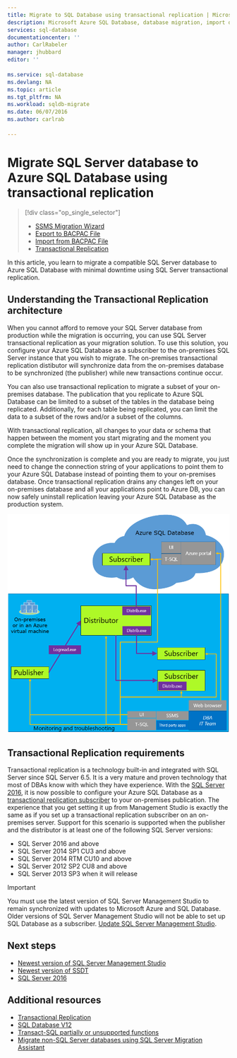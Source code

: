 ```yaml
---
title: Migrate to SQL Database using transactional replication | Microsoft Azure
description: Microsoft Azure SQL Database, database migration, import database, transactional replication
services: sql-database
documentationcenter: ''
author: CarlRabeler
manager: jhubbard
editor: ''

ms.service: sql-database
ms.devlang: NA
ms.topic: article
ms.tgt_pltfrm: NA
ms.workload: sqldb-migrate
ms.date: 06/07/2016
ms.author: carlrab

---
```

# Migrate SQL Server database to Azure SQL Database using transactional replication
> [!div class="op_single_selector"]
> * [SSMS Migration Wizard](sql-database-cloud-migrate-compatible-using-ssms-migration-wizard.md)
> * [Export to BACPAC File](sql-database-cloud-migrate-compatible-export-bacpac-ssms.md)
> * [Import from BACPAC File](sql-database-cloud-migrate-compatible-import-bacpac-ssms.md)
> * [Transactional Replication](sql-database-cloud-migrate-compatible-using-transactional-replication.md)
> 
> 

In this article, you learn to migrate a compatible SQL Server database to Azure SQL Database with minimal downtime using SQL Server transactional replication.

## Understanding the Transactional Replication architecture
When you cannot afford to remove your SQL Server database from production while the migration is occurring, you can use SQL Server transactional replication as your migration solution. To use this solution, you configure your Azure SQL Database as a subscriber to the on-premises SQL Server instance that you wish to migrate. The on-premises transactional replication distibutor will synchronize data from the on-premises database to be synchronized (the publisher) while new transactions continue occur. 

You can also use transactional replication to migrate a subset of your on-premises database. The publication that you replicate to Azure SQL Database can be limited to a subset of the tables in the database being replicated. Additionally, for each table being replicated, you can limit the data to a subset of the rows and/or a subset of the columns.

With transactional replication, all changes to your data or schema that happen between the moment you start migrating and the moment you complete the migration will show up in your Azure SQL Database. 

Once the synchronization is complete and you are ready to migrate, you just need to change the connection string of your applications to point them to your Azure SQL Database instead of pointing them to your on-premises database. Once transactional replication drains any changes left on your on-premises database and all your applications point to Azure DB, you can now safely uninstall replication leaving your Azure SQL Database as the production system.

 ![SeedCloudTR diagram](./media/sql-database-cloud-migrate/SeedCloudTR.png)

## Transactional Replication requirements
Transactional replication is a technology built-in and integrated with SQL Server since SQL Server 6.5. It is a very mature and proven technology that most of DBAs know with which they have experience. With the [SQL Server 2016](https://www.microsoft.com/en-us/cloud-platform/sql-server), it is now possible to configure your Azure SQL Database as a [transactional replication subscriber](https://msdn.microsoft.com/library/mt589530.aspx) to your on-premises publication. The experience that you get setting it up from Management Studio is exactly the same as if you set up a transactional replication subscriber on an on-premises server. Support for this scenario is supported when the publisher and the distributor is at least one of the following SQL Server versions:

* SQL Server 2016 and above 
* SQL Server 2014 SP1 CU3 and above
* SQL Server 2014 RTM CU10 and above
* SQL Server 2012 SP2 CU8 and above
* SQL Server 2013 SP3 when it will release

> [!IMPORTANT]
> You must use the latest version of SQL Server Management Studio to remain synchronized with updates to Microsoft Azure and SQL Database. Older versions of SQL Server Management Studio will not be able to set up SQL Database as a subscriber. [Update SQL Server Management Studio](https://msdn.microsoft.com/library/mt238290.aspx).
> 
> 

## Next steps
* [Newest version of SQL Server Management Studio](https://msdn.microsoft.com/library/mt238290.aspx)
* [Newest version of SSDT](https://msdn.microsoft.com/library/mt204009.aspx)
* [SQL Server 2016 ](https://www.microsoft.com/en-us/cloud-platform/sql-server)

## Additional resources
* [Transactional Replication](https://msdn.microsoft.com/library/mt589530.aspx)
* [SQL Database V12](sql-database-v12-whats-new.md)
* [Transact-SQL partially or unsupported functions](sql-database-transact-sql-information.md)
* [Migrate non-SQL Server databases using SQL Server Migration Assistant](http://blogs.msdn.com/b/ssma/)

